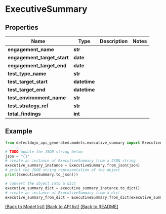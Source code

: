 # ExecutiveSummary


## Properties

Name | Type | Description | Notes
------------ | ------------- | ------------- | -------------
**engagement_name** | **str** |  | 
**engagement_target_start** | **date** |  | 
**engagement_target_end** | **date** |  | 
**test_type_name** | **str** |  | 
**test_target_start** | **datetime** |  | 
**test_target_end** | **datetime** |  | 
**test_environment_name** | **str** |  | 
**test_strategy_ref** | **str** |  | 
**total_findings** | **int** |  | 

## Example

```python
from defectdojo_api_generated.models.executive_summary import ExecutiveSummary

# TODO update the JSON string below
json = "{}"
# create an instance of ExecutiveSummary from a JSON string
executive_summary_instance = ExecutiveSummary.from_json(json)
# print the JSON string representation of the object
print(ExecutiveSummary.to_json())

# convert the object into a dict
executive_summary_dict = executive_summary_instance.to_dict()
# create an instance of ExecutiveSummary from a dict
executive_summary_from_dict = ExecutiveSummary.from_dict(executive_summary_dict)
```
[[Back to Model list]](../README.md#documentation-for-models) [[Back to API list]](../README.md#documentation-for-api-endpoints) [[Back to README]](../README.md)


